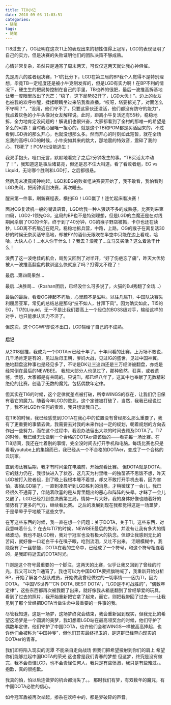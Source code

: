 ```yaml
---
title: TI8小记
date: 2018-09-03 11:03:51
categories: 
- 随笔
tags:
- 随笔
---
```


TI8过去了，OG证明在这次TI上的表现出来的韧性值得上冠军，LGD的表现证明了自己的实力，但是决赛的失败证明他们的团队决策不够成熟。

心情非常复杂，虽然只是通宵了周末两天，可仅仅这两天就让我心神俱催。

<!-- more-->

先是周六的胜者组决赛，1-1的比分下，LGD在第三局的BP我个人觉得不是特别理想，毕竟TB一定程度还是被小牛克制发挥的，但是LGD有实力啊！在BP不利的情况下，硬生生的把局势控制在自己的手里，TB也养的很肥，最后一波推高拆基地让我一度眼里放出了光芒：“稳了，这下局势82开了，LGD大优！”。边上的女友也被我的欢呼吵醒，揉揉眼睛坐过来陪我看直播。“哎呀，塔要拆光了，对面怎么不守啊？”，“没用，他们守不了，只要这家伙还没活，他们都没有防守的能力”，我点着灰色的小牛头像对女友解释说。此时，距离小牛复活还有55秒，稳稳地拆，全力地肯定没问题的！解说们也很兴奋，大家都看到了全村的那唯一的希望是多么的可靠！当时我心里唯一担心的，就是这个TB和POM都是买活回来的，不过看到LGD拆的那么开心，也就没想那么多。然而开心的时刻如此短暂，就在全场忘我的高呼LGD的时候，小牛突如其来的跳大，那地震的特效音，震碎了我的心，TB死了！POM也没能逃生！

我双手抱头，哑口无言，默默地看完了之后2分钟发生的事。“TB买活太冲动了！”，我知道这是事后诸葛亮，但还是忍不住大叫道。看了看败者组，EG vs Liquid，无论哪个胜利和LGD打，之后都很悬。

然后周末凌晨闹钟响起，LGD和EG的败者组决赛要开始了，我不敢看，我怕看到LGD失利，把闹钟调到决赛，再次睡去。

醒来第一件事，刷新赛程表，横扫EG！LGD赢了！连忙起床看决赛！

面对OG复读机一般的嘲讽语音，LGD给我一种人狠话不多的成熟感。比赛到来第四局，LGD2-1领先OG，这局的BP也不是特别理想，但是LGD的血魔还是在对线期间杀崩了OG的卡尔，终于到了40分钟，OG的猴子野店被抓，卡尔也还在读秒，LGD离不朽盾近在咫尺。稳稳地拆兵营，中路，上路，OG的猴子在离复活30秒的时候无奈买活守高地，却被FY的酒仙无限吹在半空中只能在边上看戏，哈哈，大快人心！...水人你干什么！？我去？浪死了...立马又买活？这么着急干什么！

浪费了这一波绝佳的机会，局势又回到了对半开，“好了伤疤忘了痛”，昨天大优势被人一波推高翻盘的教训这么快就忘了吗？打得太不稳了！

最后...第四局果然...

最后...决胜局...（Roshan团后，已经没什么可多说了，火猫的Eul秀翻了全场...）

最后的最后，看着OG捧起不朽盾，心里颇不是滋味。以往几届TI，中国队决赛失利屈居亚军，常见的总结总是那句“技不如人，甘拜下风”。因为确实如此，TI5的EG，TI7的Liquid，无一不是比我们要高上一个段位的BOSS级对手，输给这样的对手，也只能承认实力不济了。

但这次，这个GGWP却说不出口，LGD输给了自己的不成熟。



#### 后记

从2018倒推，我成为一个DOTAer已经十年了。十年间看的比赛，上万场不敢说，几千场肯定是有的，见过后母王朝，爹妈大战，见过IG的盛世，见过中国神翼。绝地翻盘这种事也是经见多了，不论是DK让三追四还是三万经济被翻盘，亦或是经常倒在最后的NEWBEE。 我想大部分人也见过了，那种欣然，狂喜，或者遗憾，愤怒，大家都是有共鸣的。只说TI，都已经八年了，这其中也奉献了无数精彩绝伦的比赛，创造了无数的魔咒，包括偶数年定律。

但其实在TI6的时候，这个定律就差点被打破，所幸WINGS的存在，让我们仍旧保有着它的魔力。随着今年LGD的败北，这个定律被打破了，当然，我我已经说过了，我不对LGD作任何的责难，我只想谈我自己。 

在TI6的时候，我已经感觉到DOTA在我心中的位置没有曾经那么那么重要了，我有了更重要的事情去做，我需要去对我的未来作出一定的规划，朝着规划的方向去作出一些努力，而在这个过程中，我没办法留出大块的时间去顾及DOTA了。TI7的时候，我已经无法做到一个合格的DOTAer应该做的——看完每一场比赛。在TI8期间，我还在忙着别的事情，完全没时间去打开手机和电脑。每场比赛也只是看看youtube上的集锦而已，我已经从一个不合格的DOTAer，变成了一个合格的云玩家。

直到淘汰赛后期，我才有时间坐在电脑前，开始观看比赛。 但DOTA就是DOTA，它的魅力仍在，我很快进入了状态，这几天为村里唯一的独苗茶不思饭不想，昨天LGD被打入败者组，到了晚上我根本睡不着觉，却又不敢打开手机去看，因为害怕，害怕LGD输了，一直到凌晨听到LGD胜利的消息，才稍微眯了一会儿，我已经很久不通宵了，伴随着欣喜的是从胃里翻出的恶心和阵阵的头晕。才眯了一会儿又醒了，LGD已经打到总决赛第三局，情势一片大好，我的身体好像也随着好的情势有了更多的气力，继续看比赛。 之后的发展到现在我都觉得这是一场噩梦，于是晕晕乎乎地敲下这些文字。

在写这些东西的时候，我一直在想一个问题：关于DOTA，关于TI，这些东西，对我意味着什么？ 在去年TI7的时候，NEWBEE最后的失利，并没有让我有多大的情绪波动，我也不是LGD粉，我对于冠军也没有极大的执念。但却让我感到无比的苦闷，就好像一口老白干卡在嗓子眼，呛到流泪，又吐不出来。 泪眼模糊中，我隐隐有了一丝顿悟，DOTA在我的生命中，已经成了一个符号，和这个符号相连着的，是我即将逝去的DOTA时光。

TI则是这个符号最重要的一个脚注，这两天的比赛，似乎让我又回到了曾经的时光，我又可以为TI通宵了，我也可以为中国DOTA要摇旗呐喊了，我重新开始分析BP，开始了解各个战队成员，开始做我曾经做过的一切事情——因为TI，因为DOTA。 “中国VS世界”“CN DOTA, BEST DOTA”，“LGD是不可战胜的”，“偶数年定律”，这些东西都再次被我翻了出来，就好像我从箱底翻到了曾经挚爱的玩具，看到了过去的照片，我开始重新把它拿了起来，而它，则把我带回了过去——让我见到了那个曾经把DOTA当做生命中最重要的一件事的我。

 尽管我知道，这是一场梦，这场梦终究会结束，我会重新回到现实，但我无比的希望这场梦是一个圆满的美梦，我幻想着LGD站在最高领奖台的时候，他们守护了偶数年定律，他们守护了中国DOTA，也许他们会和WINGS一样被高高捧起，也许他们会被称为“中国神爹”，但他们其实最终捍卫的，是这群已经奔向现实的DOTAer的青春。 

我们即将陷入现实的泥潭 不能亲自走向战场 但我们把希望投射到你们的肩上 希望你们能够扛起中国DOTA的荣光 这也曾是我们青春的梦想 但这梦，终究是没有做完，我不会责怪LGD，也不会责怪任何人，我只是有些愤懑，我只是有些难过。。抱歉，真的很抱歉。

我真的怕，怕以后连做梦的机会都消失了。。 那时我们有梦，有双数年的魔咒，有中国DOTA必胜的信心。

如今冠军盾被再次举起，掺杂在欢呼中的，都是梦破碎的声音。